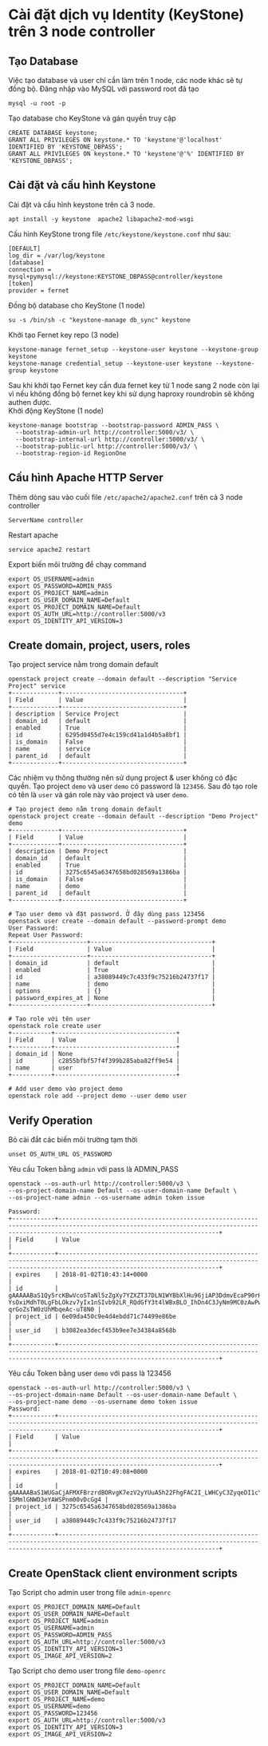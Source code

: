 # Cài đặt dịch vụ Identity (KeyStone) trên 3 node controller
## Tạo Database
Việc tạo database và user chỉ cần làm trên 1 node, các node khác sẽ tự đồng bộ. Đăng nhập vào MySQL với password root đã tạo
```
mysql -u root -p
```
Tạo database cho KeyStone và gán quyền truy cập
```
CREATE DATABASE keystone;
GRANT ALL PRIVILEGES ON keystone.* TO 'keystone'@'localhost' IDENTIFIED BY 'KEYSTONE_DBPASS';
GRANT ALL PRIVILEGES ON keystone.* TO 'keystone'@'%' IDENTIFIED BY 'KEYSTONE_DBPASS';
```
## Cài đặt và cấu hình Keystone
Cài đặt và cấu hình keystone trên cả 3 node.
```
apt install -y keystone  apache2 libapache2-mod-wsgi
```
Cấu hình KeyStone trong file `/etc/keystone/keystone.conf` như sau:
```
[DEFAULT]
log_dir = /var/log/keystone
[database]
connection = mysql+pymysql://keystone:KEYSTONE_DBPASS@controller/keystone
[token]
provider = fernet
```
Đồng bộ database cho KeyStone (1 node)
```
su -s /bin/sh -c "keystone-manage db_sync" keystone
```
Khởi tạo Fernet key repo (3 node)
```
keystone-manage fernet_setup --keystone-user keystone --keystone-group keystone
keystone-manage credential_setup --keystone-user keystone --keystone-group keystone
```
Sau khi khởi tạo Fernet key cần đưa fernet key từ 1 node sang 2 node còn lại vì nếu không đồng bộ fernet key khi sử dụng haproxy roundrobin sẽ không authen được.  
Khởi động KeyStone (1 node)
```
keystone-manage bootstrap --bootstrap-password ADMIN_PASS \
  --bootstrap-admin-url http://controller:5000/v3/ \
  --bootstrap-internal-url http://controller:5000/v3/ \
  --bootstrap-public-url http://controller:5000/v3/ \
  --bootstrap-region-id RegionOne
```
## Cấu hình Apache HTTP Server
Thêm dòng sau vào cuối  file `/etc/apache2/apache2.conf` trên cả 3 node controller
```
ServerName controller
```
Restart apache
```
service apache2 restart
```
Export biến môi trường để chạy command
```
export OS_USERNAME=admin
export OS_PASSWORD=ADMIN_PASS
export OS_PROJECT_NAME=admin
export OS_USER_DOMAIN_NAME=Default
export OS_PROJECT_DOMAIN_NAME=Default
export OS_AUTH_URL=http://controller:5000/v3
export OS_IDENTITY_API_VERSION=3
```

## Create domain, project, users, roles
Tạo project service nằm trong domain default
```
openstack project create --domain default --description "Service Project" service
+-------------+----------------------------------+
| Field       | Value                            |
+-------------+----------------------------------+
| description | Service Project                  |
| domain_id   | default                          |
| enabled     | True                             |
| id          | 6295d0455d7e4c159cd41a1d4b5a8bf1 |
| is_domain   | False                            |
| name        | service                          |
| parent_id   | default                          |
+-------------+----------------------------------+
```
Các nhiệm vụ thông thường nên sử dụng project & user không có đặc quyền. Tạo project `demo` và user `demo` có password là `123456`. Sau đó tạo role có tên là `user` và gán role này vào project và user `demo`.
```
# Tạo project demo nằm trong domain default
openstack project create --domain default --description "Demo Project" demo
+-------------+----------------------------------+
| Field       | Value                            |
+-------------+----------------------------------+
| description | Demo Project                     |
| domain_id   | default                          |
| enabled     | True                             |
| id          | 3275c6545a6347658bd028569a1386ba |
| is_domain   | False                            |
| name        | demo                             |
| parent_id   | default                          |
+-------------+----------------------------------+

# Tạo user demo và đặt password. Ở đây dùng pass 123456
openstack user create --domain default --password-prompt demo
User Password:
Repeat User Password:
+---------------------+----------------------------------+
| Field               | Value                            |
+---------------------+----------------------------------+
| domain_id           | default                          |
| enabled             | True                             |
| id                  | a38089449c7c433f9c75216b24737f17 |
| name                | demo                             |
| options             | {}                               |
| password_expires_at | None                             |
+---------------------+----------------------------------+

# Tạo role với tên user
openstack role create user
+-----------+----------------------------------+
| Field     | Value                            |
+-----------+----------------------------------+
| domain_id | None                             |
| id        | c2855bfbf57f4f399b285aba82ff9e54 |
| name      | user                             |
+-----------+----------------------------------+

# Add user demo vào project demo
openstack role add --project demo --user demo user
```

## Verify Operation
Bỏ cài đắt các biến môi trường tạm thời
```
unset OS_AUTH_URL OS_PASSWORD
```
Yêu cầu Token bằng `admin` với pass là ADMIN_PASS
```
openstack --os-auth-url http://controller:5000/v3 \
--os-project-domain-name Default --os-user-domain-name Default \
--os-project-name admin --os-username admin token issue

Password:
+------------+-----------------------------------------------------------------------------------------------------------------------------------------------------------------------------------------+
| Field      | Value                                                                                                                                                                                   |
+------------+-----------------------------------------------------------------------------------------------------------------------------------------------------------------------------------------+
| expires    | 2018-01-02T10:43:14+0000                                                                                                                                                                |
| id         | gAAAAABaS1Qy5rcKBwVcoSTaNl5zZgXy7YZXZT37DLN1WYBbXlHu96jiAP3DdmvEcaP90rH3y10DK0cZUzAwWX-YsOxiMdhT0LgFbLOkzv7yIx1nSIvb92LR_RQdGfY3t4lWBxBLO_IhDn4C3JyNm9MC0zAwPw-qrGoZsTW0zUhMbqeAc-uT8N0 |
| project_id | 6e09da450c9e4d4ebdd71c74499e86be                                                                                                                                                        |
| user_id    | b3082ea3decf453b9ee7e34384a8568b                                                                                                                                                        |
+------------+-----------------------------------------------------------------------------------------------------------------------------------------------------------------------------------------+
```
Yêu cầu Token bằng user `demo` với pass là 123456
```
openstack --os-auth-url http://controller:5000/v3 \
--os-project-domain-name Default --os-user-domain-name Default \
--os-project-name demo --os-username demo token issue
Password: 
+------------+-----------------------------------------------------------------------------------------------------------------------------------------------------------------------------------------+
| Field      | Value                                                                                                                                                                                   |
+------------+-----------------------------------------------------------------------------------------------------------------------------------------------------------------------------------------+
| expires    | 2018-01-02T10:49:08+0000                                                                                                                                                                |
| id         | gAAAAABaS1WUGaCjAFMXFBrzrdBORvgK7ezV2yYUuA5h22FhgFAC2I_LWHCyC3ZyqeDI1cYRtKUYhP71jW1XOSJAyPYdKzImGkxr4b1UkZc6kCCfWuxbqALKetQyXPAWVMeeZ9YSb61VK_W5DPCo8woafZ2j-1SMmlGNWD3eYAWSPnm00vDcGg4 |
| project_id | 3275c6545a6347658bd028569a1386ba                                                                                                                                                        |
| user_id    | a38089449c7c433f9c75216b24737f17                                                                                                                                                        |
+------------+-----------------------------------------------------------------------------------------------------------------------------------------------------------------------------------------+
```

## Create OpenStack client environment scripts
Tạo Script cho admin user trong file `admin-openrc`
```
export OS_PROJECT_DOMAIN_NAME=Default
export OS_USER_DOMAIN_NAME=Default
export OS_PROJECT_NAME=admin
export OS_USERNAME=admin
export OS_PASSWORD=ADMIN_PASS
export OS_AUTH_URL=http://controller:5000/v3
export OS_IDENTITY_API_VERSION=3
export OS_IMAGE_API_VERSION=2
```
Tạo Script cho demo user trong file `demo-openrc`
```
export OS_PROJECT_DOMAIN_NAME=Default
export OS_USER_DOMAIN_NAME=Default
export OS_PROJECT_NAME=demo
export OS_USERNAME=demo
export OS_PASSWORD=123456
export OS_AUTH_URL=http://controller:5000/v3
export OS_IDENTITY_API_VERSION=3
export OS_IMAGE_API_VERSION=2
```
